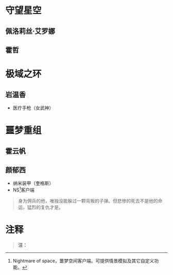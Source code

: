 # 守望星空



## 佩洛莉丝·艾罗娜



## 霍哲





# 极域之环



## 岩温香

- 医疗手枪（女武神）





# 噩梦重组



## 霍云帆



## 颜郁西

- 纳米装甲（奎格斯）
- NS[^1]客户端

>身为佣兵的他，唯独没能躲过一颗背叛的子弹。但悲惨的死去不是他的命运，猛烈的复仇才是。





# 注释



> **注：**
>
> [^1]:Nightmare of space，噩梦空间客户端。可提供情景模拟及其它自定义功能。







